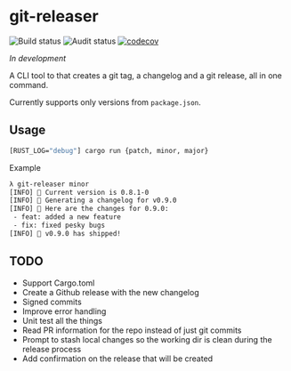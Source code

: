 # git-releaser

![Build status](https://github.com/egilsster/git-releaser/workflows/build/badge.svg?branch=main)
![Audit status](https://github.com/egilsster/git-releaser/workflows/audit/badge.svg?branch=main)
[![codecov](https://codecov.io/gh/egilsster/git-releaser/branch/main/graph/badge.svg?token=HDVQ70Y2KZ)](https://codecov.io/gh/egilsster/git-releaser)

*In development*

A CLI tool to that creates a git tag, a changelog and a git release, all in one command.

Currently supports only versions from `package.json`.

## Usage

```sh
[RUST_LOG="debug"] cargo run {patch, minor, major}
```

Example

```txt
λ git-releaser minor
[INFO] 📝 Current version is 0.8.1-0
[INFO] 📎 Generating a changelog for v0.9.0
[INFO] 📖 Here are the changes for 0.9.0:
 - feat: added a new feature
 - fix: fixed pesky bugs
[INFO] 🚀 v0.9.0 has shipped!
```

## TODO

- Support Cargo.toml
- Create a Github release with the new changelog
- Signed commits
- Improve error handling
- Unit test all the things
- Read PR information for the repo instead of just git commits
- Prompt to stash local changes so the working dir is clean during the release process
- Add confirmation on the release that will be created
